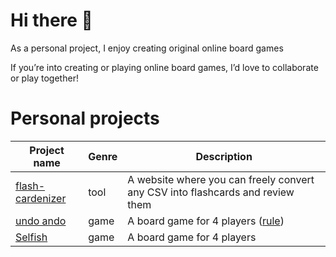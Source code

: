 # Hi there 👋

As a personal project, I enjoy creating original online board games

If you’re into creating or playing online board games, I’d love to collaborate or play together!

# Personal projects

| Project name     | Genre | Description                                                                    | 
| ---------------- | ----- | ------------------------------------------------------------------------------ | 
| [flash-cardenizer](https://flash-cardenizer.pages.dev/) | tool  | A website where you can freely convert any CSV into flashcards and review them | 
| [undo ando](https://bodoge-fe.pages.dev/)        | game  | A board game for 4 players ([rule](https://mfqwkmr4.notion.site/undo-ando-English-14a1123f22e180259f72dde40a216470))                                                     | 
| [Selfish](https://game-1-client.pages.dev/)                 |   game    | A board game for 4 players                                                                               | 
